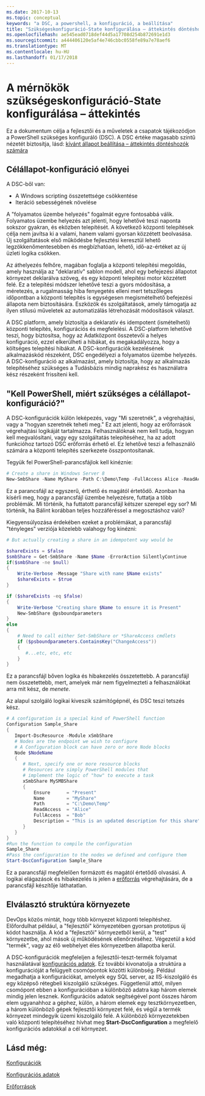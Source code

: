 ```yaml
---
ms.date: 2017-10-13
ms.topic: conceptual
keywords: "a DSC, a powershell, a konfiguráció, a beállítása"
title: "Szükségeskonfiguráció-State konfigurálása – áttekintés döntéshozók számára"
ms.openlocfilehash: ae545ead0718def44d5a17708d254b872691e1d3
ms.sourcegitcommit: a444406120e5af4e746cbbc0558fe89a7e78aef6
ms.translationtype: MT
ms.contentlocale: hu-HU
ms.lasthandoff: 01/17/2018
---
```

# <a name="desired-state-configuration-overview-for-engineers"></a>A mérnökök szükségeskonfiguráció-State konfigurálása – áttekintés

Ez a dokumentum célja a fejlesztői és a műveletek a csapatok tájékozódjon a PowerShell szükséges konfiguráló (DSC).
A DSC értéke magasabb szintű nézetét biztosítja, lásd: [kívánt állapot beállítása – áttekintés döntéshozók számára](decisionMaker.md)

## <a name="benefits-of-desired-state-configuration"></a>Célállapot-konfiguráció előnyei

A DSC-ből van:

- A Windows scripting összetettsége csökkentése
- Iteráció sebességének növelése

A "folyamatos üzembe helyezés" fogalmát egyre fontosabbá válik.
Folyamatos üzembe helyezés azt jelenti, hogy lehetővé teszi naponta sokszor gyakran, és eközben telepítését.
A következő központi telepítések célja nem javítsa ki a valami, hanem valami gyorsan közzétett beolvasása.
Új szolgáltatások első működésbe fejlesztési keresztül lehető legzökkenőmentesebben és megbízhatóan, lehető, idő-az-értéket az új üzleti logika csökken.

Az áthelyezés felhőre, magában foglalja a központi telepítési megoldás, amely használja az "deklaratív" sablon modell, ahol egy befejezési állapotot környezet deklarálva szöveg, és egy központi telepítési motor közzétett felé.
Ez a telepítési módszer lehetővé teszi a gyors módosítása, a méretezés, a rugalmasság hiba fenyegetés elleni mert tetszőleges időpontban a központi telepítés is egységesen megismételhető befejezési állapota nem biztosítására.
Eszközök és szolgáltatások, amely támogatja az ilyen stílusú műveletek az automatizálás létrehozását módosítások választ.

A DSC platform, amely biztosítja a deklaratív és idempotent (ismételhető) központi telepítés, konfigurációs és megfelelési.
A DSC-platform lehetővé teszi, hogy biztosítsa, hogy az Adatközpont összetevői a helyes konfiguráció, ezzel elkerülheti a hibákat, és megakadályozza, hogy a költséges telepítési hibákat.
A DSC-konfigurációk kezelésének alkalmazáskód részeként, DSC engedélyezi a folyamatos üzembe helyezés.
A DSC-konfiguráció az alkalmazást, amely biztosítja, hogy az alkalmazás telepítéséhez szükséges a Tudásbázis mindig naprakész és használatra kész részeként frissíteni kell.

## <a name="i-have-powershell-why-do-i-need-desired-state-configuration"></a>"Kell PowerShell, miért szükséges a célállapot-konfiguráció?"

A DSC-konfigurációk külön leképezés, vagy "Mi szeretnék", a végrehajtási, vagy a "hogyan szeretnék teheti meg."
Ez azt jelenti, hogy az erőforrások végrehajtási logikáját tartalmazza.
Felhasználóknak nem kell tudja, hogyan kell megvalósítani, vagy egy szolgáltatás telepítéséhez, ha az adott funkcióhoz tartozó DSC erőforrás érhető el.
Ez lehetővé teszi a felhasználó számára a központi telepítés szerkezete összpontosítanak.

Tegyük fel PowerShell-parancsfájlok kell kinéznie:
```powershell
# Create a share in Windows Server 8
New-SmbShare -Name MyShare -Path C:\Demo\Temp -FullAccess Alice -ReadAccess Bob
```
Ez a parancsfájl az egyszerű, érthető és magától értetődő.
Azonban ha kísérli meg, hogy a parancsfájl üzembe helyezésre, futtatja a több problémák.
Mi történik, ha futtatott parancsfájl kétszer szerepel egy sor?
Mi történik, ha Bálint korábban teljes hozzáféréssel a megosztáshoz való?

Kiegyensúlyozása érdekében ezeket a problémákat, a parancsfájl "tényleges" verziója közelebb valahogy fog kinézni:
```powershell
# But actually creating a share in an idempotent way would be

$shareExists = $false
$smbShare = Get-SmbShare -Name $Name -ErrorAction SilentlyContinue
if($smbShare -ne $null)
{
    Write-Verbose -Message "Share with name $Name exists"
    $shareExists = $true
}

if ($shareExists -eq $false)
{
    Write-Verbose "Creating share $Name to ensure it is Present"
    New-SmbShare @psboundparameters
}
else
{
    # Need to call either Set-SmbShare or *ShareAccess cmdlets
    if ($psboundparameters.ContainsKey("ChangeAccess"))
    {
       #...etc, etc, etc
    }
}
```

Ez a parancsfájl bőven logika és hibakezelés összetettebb.
A parancsfájl nem összetettebb, mert, amelyek már nem figyelmezteti a felhasználókat arra mit kész, de *menete*.

Az alapul szolgáló logikai kiveszik számítógépnél, és DSC teszi tetszés kész.

```powershell
# A configuration is a special kind of PowerShell function
Configuration Sample_Share
{
   Import-DscResource -Module xSmbShare
   # Nodes are the endpoint we wish to configure
   # A Configuration block can have zero or more Node blocks
   Node $NodeName
   {
      # Next, specify one or more resource blocks
      # Resources are simply PowerShell modules that
      # implement the logic of "how" to execute a task
      xSmbShare MySMBShare
      {
          Ensure      = "Present"
          Name        = "MyShare"
          Path        = "C:\Demo\Temp"
          ReadAccess  = "Alice"
          FullAccess  = "Bob"
          Description = "This is an updated description for this share"
      }
   }
}
#Run the function to compile the configuration
Sample_Share
#Pass the configuration to the nodes we defined and configure them
Start-DscConfiguration Sample_Share
```

Ez a parancsfájl megfelelően formázott és magától értetődő olvasási.
A logikai elágazások és hibakezelés is jelen a [erőforrás](resources.md) végrehajtására, de a parancsfájl készítője láthatatlan.

## <a name="separating-environment-from-structure"></a>Elválasztó struktúra környezete

DevOps közös mintát, hogy több környezet központi telepítéshez.
Előfordulhat például, a "fejlesztői" környezetében gyorsan prototípus új kódot használja.
A kód a "fejlesztői" környezetből kerül, a "test" környezetbe, ahol mások új működésének ellenőrzéséhez.
Végezetül a kód "termék", vagy az élő webhelyet éles környezetben állapotba kerül.

A DSC-konfigurációk megfeleljen a fejlesztői-teszt-termék folyamat használatával [konfigurációs adatok](configData.md).
Ez további kivonatolja a struktúra a konfigurációját a felügyelt csomópontok közötti különbség.
Például megadhatja a konfigurációkat, amelyek egy SQL server, az IIS-kiszolgáló és egy középső rétegbeli kiszolgáló szükséges.
Függetlenül attól, milyen csomópont ebben a konfigurációban a különböző adatra kap három elemek mindig jelen lesznek.
Konfigurációs adatok segítségével pont összes három elem ugyanahhoz a géphez, külön, a három elemek egy tesztkörnyezetben, a három különböző gépek fejlesztői környezet felé, és végül a termék környezet mindegyik üzemi kiszolgáló felé.
A különböző környezetekben való központi telepítéséhez hívhat meg **Start-DscConfiguration** a megfelelő konfigurációs adatokkal a cél környezet.

## <a name="see-also"></a>Lásd még:

[Konfigurációk](configurations.md)

[Konfigurációs adatok](configData.md)

[Erőforrások](resources.md)
